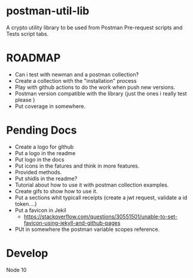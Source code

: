 # postman-util-lib

A crypto utility library to be used from Postman Pre-request scripts and Tests script tabs.

# ROADMAP

- Can i test with newman and a postman collection?
- Create a collection with the "installation" process
- Play with github actions to do the work when push new versions.
- Postman version compatible with the library (just the ones i really test please )
- Put coverage in somewhere.

# Pending Docs

- Create a logo for github
- Put a logo in the readme
- Put logo in the docs
- Put icons in the fatures and think in more features.
- Provided methods.
- Put shidls in the readme?
- Tutorial about how to use it with postman collection examples.
- Create gifs to show how to use it.
- Put a sections whit typicall receipts (create a jwt request, validate a id token....)
- Put a favicon in Jekil
  - https://stackoverflow.com/questions/30551501/unable-to-set-favicon-using-jekyll-and-github-pages
- PUt in somewhere the postman variable scopes reference.

# Develop

Node 10